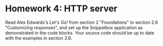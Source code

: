 # Homework 4: HTTP server

Read Alex Edwards's *Let's Go!* from section 2 "Foundations" to section
2.6 "Customizing responses", and set up the Snippetbox application as
demonstrated in the code blocks. Your source code should be up to date
with the examples in section 2.6.

